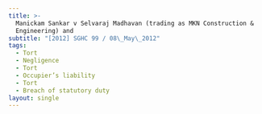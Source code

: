 ```yaml
---
title: >-
  Manickam Sankar v Selvaraj Madhavan (trading as MKN Construction &
  Engineering) and
subtitle: "[2012] SGHC 99 / 08\_May\_2012"
tags:
  - Tort
  - Negligence
  - Tort
  - Occupier’s liability
  - Tort
  - Breach of statutory duty
layout: single
---
```



